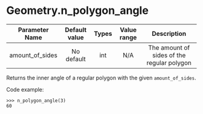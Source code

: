 # Geometry.n_polygon_angle

| Parameter Name | Default value | Types | Value range | Description | 
| :---: | :---: | :---: | :---: | :---: |
|amount_of_sides |No default | int| N/A  | The amount of sides of the regular polygon |

Returns the inner angle of a regular polygon with the given `amount_of_sides`.

Code example:
```
>>> n_polygon_angle(3)
60
```
